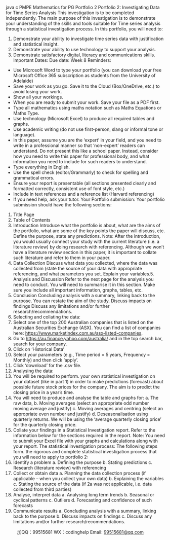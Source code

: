 java c
PMPE Mathematics for PG
Portfolio 2
Portfolio 2: Investigating Data for Time Series Analysis
This investigation is to be completed independently.
The main purpose of this investigation is to demonstrate your understanding of the skills and tools suitable for Time series analysis through a statistical investigation process. In this portfolio, you will need to:
1. Demonstrate your ability to investigate time series data with justification and statistical insight.
2. Demonstrate your ability to use technology to support your analysis.
3. Demonstrate satisfactory digital, literacy and communications skills.
Important Dates:
Due date: Week 8
Reminders:
- Use Microsoft Word to type your portfolio (you can download your free Microsoft Office 365 subscription as students from the University of Adelaide)
- Save your work as you go. Save it to the Cloud (Box/OneDrive, etc.) to avoid losing your work.
- Show all your workings.
- When you are ready to submit your work. Save your file as a PDF first.
- Type all mathematics using maths notation such as Maths Equations or Maths Type.
- Use technology (Microsoft Excel) to produce all required tables and graphs.
- Use academic writing (do not use first-person, slang or informal tone or language).
- In this paper, assume you are the ‘expert’ in your field, and you need to write in a professional manner so that ‘non-expert’ readers can understand. Do not present this like a school paper. Instead, consider how you need to write this paper for professional body, and what information you need to include for such readers to understand.
- Type everything in English.
- Use the spell check (editor/Grammarly) to check for spelling and grammatical errors.
- Ensure your report is presentable (all sections presented clearly and formatted correctly, consistent use of font style, etc.)
- Include in text references and a reference list (Harvard referencing)
- If you need help, ask your tutor.
Your Portfolio submission:
Your portfolio submission should have the following sections:
1. Title Page
2. Table of Contents
3. Introduction
Introduce what the portfolio is about, what are the aims of the portfolio, what are some of the key points the paper will discuss, etc.
Define the purpose, state any predictions.
Note: After the introduction, you would usually connect your study with the current literature (i.e. a literature review) by doing research with referencing. Although we won’t have a literature review section in this paper, it is important to collate such literature and refer to them in your paper.
4. Data Collection
Discuss what data you collected, where the data was collected from (state the source of your data with appropriate referencing, and what parameters you set.
Explain your variables.5. Analysis and Discussion
Refer to the next page for the analysis you need to conduct. You will need to summarise it in this section. Make sure you include all important information, graphs, tables, etc.
6. Conclusion
Concluding analysis with a summary, linking back to the purpose. You can restate the aim of the study.
Discuss impacts on findings
Discuss any limitations and/or further research/recommendations.
1. Selecting and collating the data:
1. Select one of the top 200 Australian companies that is listed on the Australian Securities Exchange (ASX). You can find a list of companies here: https://www.marketindex.com.au/asx-listed-companies.
2. Go to https://au.finance.yahoo.com/australia/ and in the top search bar, search for your company.
3. Click on ‘Historical Data’
4. Select your parameters (e.g., Time period = 5 years, Frequency = Monthly) and then click ‘apply’.
5. Click ‘download’ for the .csv file.
2. Analysing the data:
1. You will be required to perform. your own statistical investigation on your dataset (like in part 1) in order to make predictions (forecast) about possible future stock prices for the company. The aim is to predict the closing price in a year’s time.
2. You will need to produce and analyse the table and graphs for:
a. The raw data,
b. Moving averages (select an appropriate odd number moving average and justify)
c. Moving averages and centring (select an appropriate even number and justify)
d. Deseasonalisation using quarterly returns. We will be using the ‘average quarterly closing price’ for the quarterly closing price.
3. Collate your findings in a Statistical Investigation report. Refer to the information below for the sections required in the report.
Note: You need to submit your Excel file with your graphs and calculations along with your report.
The statistical investigation process:
The following steps form. the rigorous and complete statistical investigation process that you will need to apply to portfolio 2:
1. Identify a problem
a. Defining the purpose
b. Stating predictions
c. Research (literature review) with referencing
2. Collect or obtain data
a. Planning the data collection process (if applicable – when you collect your own data)
b. Explaining the variables
c. Stating the source of the data (if 2a was not applicable, i.e. data collected from third parties)
3. Analyse, interpret data
a. Analysing long term trends
b. Seasonal or cyclical patterns
c. Outliers
d. Forecasting and confidence of such forecasts
4. Communicate results
a. Concluding analysis with a summary, linking back to the purpose
b. Discuss impacts on findings
c. Discuss any limitations and/or further research/recommendations.







         
加QQ：99515681  WX：codinghelp  Email: 99515681@qq.com
